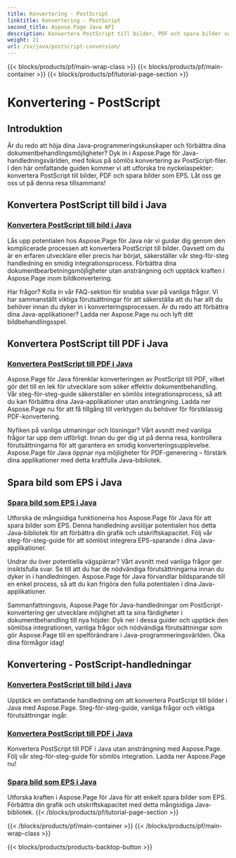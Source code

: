 ```yaml
---
title: Konvertering - PostScript
linktitle: Konvertering - PostScript
second_title: Aspose.Page Java API
description: Konvertera PostScript till bilder, PDF och spara bilder som EPS i Java med Aspose.Page tutorials. Steg-för-steg-guider, vanliga frågor och förutsättningar för sömlös integration.
weight: 21
url: /sv/java/postscript-conversion/
---
```


{{< blocks/products/pf/main-wrap-class >}}
{{< blocks/products/pf/main-container >}}
{{< blocks/products/pf/tutorial-page-section >}}

# Konvertering - PostScript

## Introduktion

Är du redo att höja dina Java-programmeringskunskaper och förbättra dina dokumentbehandlingsmöjligheter? Dyk in i Aspose.Page för Java-handledningsvärlden, med fokus på sömlös konvertering av PostScript-filer. I den här omfattande guiden kommer vi att utforska tre nyckelaspekter: konvertera PostScript till bilder, PDF och spara bilder som EPS. Låt oss ge oss ut på denna resa tillsammans!

## Konvertera PostScript till bild i Java

### [Konvertera PostScript till bild i Java](./to-image/)

Lås upp potentialen hos Aspose.Page för Java när vi guidar dig genom den komplicerade processen att konvertera PostScript till bilder. Oavsett om du är en erfaren utvecklare eller precis har börjat, säkerställer vår steg-för-steg handledning en smidig integrationsprocess. Förbättra dina dokumentbearbetningsmöjligheter utan ansträngning och upptäck kraften i Aspose.Page inom bildkonvertering.

Har frågor? Kolla in vår FAQ-sektion för snabba svar på vanliga frågor. Vi har sammanställt viktiga förutsättningar för att säkerställa att du har allt du behöver innan du dyker in i konverteringsprocessen. Är du redo att förbättra dina Java-applikationer? Ladda ner Aspose.Page nu och lyft ditt bildbehandlingsspel.

## Konvertera PostScript till PDF i Java

### [Konvertera PostScript till PDF i Java](./to-pdf/)

Aspose.Page för Java förenklar konverteringen av PostScript till PDF, vilket gör det till en lek för utvecklare som söker effektiv dokumentbehandling. Vår steg-för-steg-guide säkerställer en sömlös integrationsprocess, så att du kan förbättra dina Java-applikationer utan ansträngning. Ladda ner Aspose.Page nu för att få tillgång till verktygen du behöver för förstklassig PDF-konvertering.

Nyfiken på vanliga utmaningar och lösningar? Vårt avsnitt med vanliga frågor tar upp dem utförligt. Innan du ger dig ut på denna resa, kontrollera förutsättningarna för att garantera en smidig konverteringsupplevelse. Aspose.Page för Java öppnar nya möjligheter för PDF-generering – förstärk dina applikationer med detta kraftfulla Java-bibliotek.

## Spara bild som EPS i Java

### [Spara bild som EPS i Java](./save-image-as-eps/)

Utforska de mångsidiga funktionerna hos Aspose.Page för Java för att spara bilder som EPS. Denna handledning avslöjar potentialen hos detta Java-bibliotek för att förbättra din grafik och utskriftskapacitet. Följ vår steg-för-steg-guide för att sömlöst integrera EPS-sparande i dina Java-applikationer.

Undrar du över potentiella vägspärrar? Vårt avsnitt med vanliga frågor ger insiktsfulla svar. Se till att du har de nödvändiga förutsättningarna innan du dyker in i handledningen. Aspose.Page för Java förvandlar bildsparande till en enkel process, så att du kan frigöra den fulla potentialen i dina Java-applikationer.

Sammanfattningsvis, Aspose.Page för Java-handledningar om PostScript-konvertering ger utvecklare möjlighet att ta sina färdigheter i dokumentbehandling till nya höjder. Dyk ner i dessa guider och upptäck den sömlösa integrationen, vanliga frågor och nödvändiga förutsättningar som gör Aspose.Page till en spelförändrare i Java-programmeringsvärlden. Öka dina förmågor idag!
## Konvertering - PostScript-handledningar
### [Konvertera PostScript till bild i Java](./to-image/)
Upptäck en omfattande handledning om att konvertera PostScript till bilder i Java med Aspose.Page. Steg-för-steg-guide, vanliga frågor och viktiga förutsättningar ingår.
### [Konvertera PostScript till PDF i Java](./to-pdf/)
Konvertera PostScript till PDF i Java utan ansträngning med Aspose.Page. Följ vår steg-för-steg-guide för sömlös integration. Ladda ner Aspose.Page nu!
### [Spara bild som EPS i Java](./save-image-as-eps/)
Utforska kraften i Aspose.Page för Java för att enkelt spara bilder som EPS. Förbättra din grafik och utskriftskapacitet med detta mångsidiga Java-bibliotek.
{{< /blocks/products/pf/tutorial-page-section >}}

{{< /blocks/products/pf/main-container >}}
{{< /blocks/products/pf/main-wrap-class >}}

{{< blocks/products/products-backtop-button >}}
